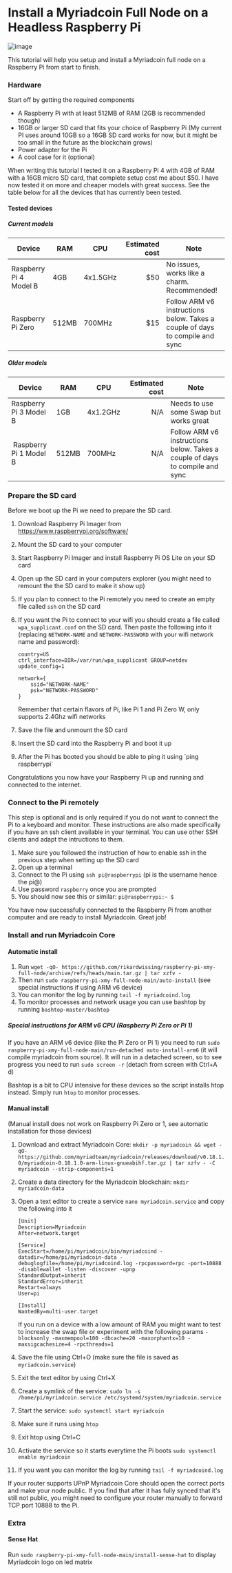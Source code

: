 # Install a Myriadcoin Full Node on a Headless Raspberry Pi

![image](https://user-images.githubusercontent.com/22580571/119530875-b6ca2a80-bd83-11eb-8648-0b2c5251037e.png)

This tutorial will help you setup and install a Myriadcoin full node on a Raspberry Pi from start to finish.

### Hardware

Start off by getting the required components

- A Raspberry Pi with at least 512MB of RAM (2GB is recommended though)
- 16GB or larger SD card that fits your choice of Raspberry Pi (My current PI uses around 10GB so a 16GB SD card works for now, but it might be too small in the future as the blockchain grows)
- Power adapter for the Pi
- A cool case for it (optional)

When writing this tutorial I tested it on a Raspberry Pi 4 with 4GB of RAM with a 16GB micro SD card, that complete setup cost me about $50. I have now tested it on more and cheaper models with great success. See the table below for all the devices that has currently been tested.

#### Tested devices

##### Current models

| Device                 | RAM   | CPU        | Estimated cost | Note                                                                    |
| ---------------------- | ----- | ---------- | -------------: | ------------------------------------------------------------------------|
| Raspberry Pi 4 Model B | 4GB   | 4x1.5GHz   | $50            | No issues, works like a charm. Recommended!                             |
| Raspberry Pi Zero      | 512MB | 700MHz     | $15            | Follow ARM v6 instructions below. Takes a couple of days to compile and sync |

##### Older models

| Device                 | RAM   | CPU        | Estimated cost | Note                                                                    |
| ---------------------- | ----- | ---------- | -------------: | ------------------------------------------------------------------------|
| Raspberry Pi 3 Model B | 1GB   | 4x1.2GHz   | N/A            | Needs to use some Swap but works great                                       |
| Raspberry Pi 1 Model B | 512MB | 700MHz     | N/A            | Follow ARM v6 instructions below. Takes a couple of days to compile and sync |

### Prepare the SD card

Before we boot up the Pi we need to prepare the SD card.

1. Download Raspberry Pi Imager from https://www.raspberrypi.org/software/
2. Mount the SD card to your computer
3. Start Raspberry Pi Imager and install Raspberry Pi OS Lite on your SD card
4. Open up the SD card in your computers explorer (you might need to remount the the SD card to make it show up)
5. If you plan to connect to the Pi remotely you need to create an empty file called `ssh` on the SD card
6. If you want the Pi to connect to your wifi you should create a file called `wpa_supplicant.conf` on the SD card. Then paste the following into it (replacing `NETWORK-NAME` and `NETWORK-PASSWORD` with your wifi network name and password):

   ```
   country=US
   ctrl_interface=DIR=/var/run/wpa_supplicant GROUP=netdev
   update_config=1

   network={
       ssid="NETWORK-NAME"
       psk="NETWORK-PASSWORD"
   }
   ```
   
   Remember that certain flavors of Pi, like Pi 1 and Pi Zero W, only supports 2.4Ghz wifi networks

7. Save the file and unmount the SD card
8. Insert the SD card into the Raspberry Pi and boot it up
9. After the Pi has booted you should be able to ping it using ´ping raspberrypi`

Congratulations you now have your Raspberry Pi up and running and connected to the internet.

### Connect to the Pi remotely

This step is optional and is only required if you do not want to connect the Pi to a keyboard and monitor. These instructions are also made specifically if you have an ssh client available in your terminal. You can use other SSH clients and adapt the intructions to them.

1. Make sure you followed the instruction of how to enable ssh in the previous step when setting up the SD card
2. Open up a terminal
3. Connect to the Pi using `ssh pi@raspberrypi` (pi is the username hence the pi@)
4. Use password `raspberry` once you are prompted
5. You should now see this or similar: `pi@raspberrypi:~ $`

You have now successfully connected to the Raspberry Pi from another computer and are ready to install Myriadcoin. Great job!

### Install and run Myriadcoin Core

#### Automatic install

1. Run `wget -qO- https://github.com/rikardwissing/raspberry-pi-xmy-full-node/archive/refs/heads/main.tar.gz | tar xzfv -`
2. Then run `sudo raspberry-pi-xmy-full-node-main/auto-install` (see special instructions if using ARM v6 device)
3. You can monitor the log by running `tail -f myriadcoind.log`
4. To monitor processes and network usage you can use bashtop by running `bashtop-master/bashtop`

##### Special instructions for ARM v6 CPU (Raspberry Pi Zero or Pi 1)

If you have an ARM v6 device (like the Pi Zero or Pi 1) you need to run `sudo raspberry-pi-xmy-full-node-main/run-detached auto-install-arm6` (it will compile myriadcoin from source). It will run in a detached screen, so to see progress you need to run `sudo screen -r` (detach from screen with Ctrl+A d)

Bashtop is a bit to CPU intensive for these devices so the script installs htop instead. Simply run `htop` to monitor processes.

#### Manual install

(Manual install does not work on Raspberry Pi Zero or 1, see automatic installation for those devices)

1. Download and extract Myriadcoin Core: `mkdir -p myriadcoin && wget -qO- https://github.com/myriadteam/myriadcoin/releases/download/v0.18.1.0/myriadcoin-0.18.1.0-arm-linux-gnueabihf.tar.gz | tar xzfv - -C myriadcoin --strip-components=1`
2. Create a data directory for the Myriadcoin blockchain: `mkdir myriadcoin-data`
3. Open a text editor to create a service `nano myriadcoin.service` and copy the following into it

   ```
   [Unit]
   Description=Myriadcoin
   After=network.target

   [Service]
   ExecStart=/home/pi/myriadcoin/bin/myriadcoind -datadir=/home/pi/myriadcoin-data -debuglogfile=/home/pi/myriadcoind.log -rpcpassword=rpc -port=10888 -disablewallet -listen -discover -upnp
   StandardOutput=inherit
   StandardError=inherit
   Restart=always
   User=pi

   [Install]
   WantedBy=multi-user.target
   ```

   If you run on a device with a low amount of RAM you might want to test to increase the swap file or experiment with the following params `-blocksonly -maxmempool=100 -dbcache=20 -maxorphantx=10 -maxsigcachesize=4 -rpcthreads=1`

4. Save the file using Ctrl+O (make sure the file is saved as `myriadcoin.service`)
5. Exit the text editor by using Ctrl+X
6. Create a symlink of the service: `sudo ln -s /home/pi/myriadcoin.service /etc/systemd/system/myriadcoin.service`
7. Start the service: `sudo systemctl start myriadcoin`
8. Make sure it runs using `htop`
9. Exit htop using Ctrl+C
10. Activate the service so it starts everytime the Pi boots `sudo systemctl enable myriadcoin`
11. If you want you can monitor the log by running `tail -f myriadcoind.log`

If your router supports UPnP Myriadcoin Core should open the correct ports and make your node public. If you find that after it has fully synced that it's still not public, you might need to configure your router manually to forward TCP port 10888 to the Pi.

### Extra

#### Sense Hat

Run `sudo raspberry-pi-xmy-full-node-main/install-sense-hat` to display Myriadcoin logo on led matrix
